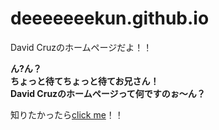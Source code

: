 # deeeeeeekun.github.io
David Cruzのホームページだよ！！

__ん?ん？__  
__ちょっと待てちょっと待てお兄さん！__  
__David Cruzのホームページって何ですのぉ〜ん？__

知りたかったら[click me](https://deeeeeeekun.githbub.io)！！
